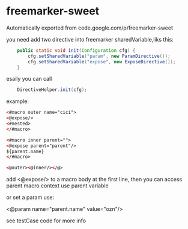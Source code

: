 # freemarker-sweet
Automatically exported from code.google.com/p/freemarker-sweet

you need add two directive into freemarker sharedVariable,liks this:
```java
    public static void init(Configuration cfg) {
        cfg.setSharedVariable("param", new ParamDirective());
        cfg.setSharedVariable("expose", new ExposeDirective());
    }
```

esaily you can call
```java
    DirectiveHelper.init(cfg); 
```

example:
```xml
<#macro outer name="cici">
<@expose/>
<#nested>
</#macro>

<#macro inner parent="">
<@expose parent="parent"/>
${parent.name}
</#macro>

<@outer><@inner/></@>
```

add <@expose/> to a macro body at the first line,
then you can access parent macro context use parent variable

or set a param use:

<@param name="parent.name" value="ozn"/>

see testCase code for more info
